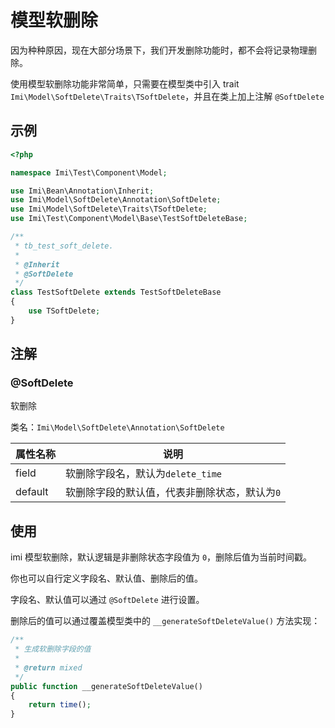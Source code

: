 # 模型软删除

因为种种原因，现在大部分场景下，我们开发删除功能时，都不会将记录物理删除。

使用模型软删除功能非常简单，只需要在模型类中引入 trait `Imi\Model\SoftDelete\Traits\TSoftDelete`，并且在类上加上注解 `@SoftDelete`

## 示例

```php
<?php

namespace Imi\Test\Component\Model;

use Imi\Bean\Annotation\Inherit;
use Imi\Model\SoftDelete\Annotation\SoftDelete;
use Imi\Model\SoftDelete\Traits\TSoftDelete;
use Imi\Test\Component\Model\Base\TestSoftDeleteBase;

/**
 * tb_test_soft_delete.
 *
 * @Inherit
 * @SoftDelete
 */
class TestSoftDelete extends TestSoftDeleteBase
{
    use TSoftDelete;
}
```

## 注解

### @SoftDelete

软删除

类名：`Imi\Model\SoftDelete\Annotation\SoftDelete`

| 属性名称 | 说明 |
| ------------ | ------------ 
| field | 软删除字段名，默认为`delete_time` |
| default | 软删除字段的默认值，代表非删除状态，默认为`0` |

## 使用

imi 模型软删除，默认逻辑是非删除状态字段值为 `0`，删除后值为当前时间戳。

你也可以自行定义字段名、默认值、删除后的值。

字段名、默认值可以通过 `@SoftDelete` 进行设置。

删除后的值可以通过覆盖模型类中的 `__generateSoftDeleteValue()` 方法实现：

```php
/**
 * 生成软删除字段的值
 *
 * @return mixed
 */
public function __generateSoftDeleteValue()
{
    return time();
}
```
